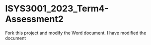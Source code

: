 # ISYS3001_2023_Term4-Assessment2
Fork this project and modify the Word document.
I have modified the document
